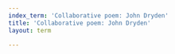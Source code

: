 ```yaml
---
index_term: 'Collaborative poem: John Dryden'
title: 'Collaborative poem: John Dryden'
layout: term

---
```

